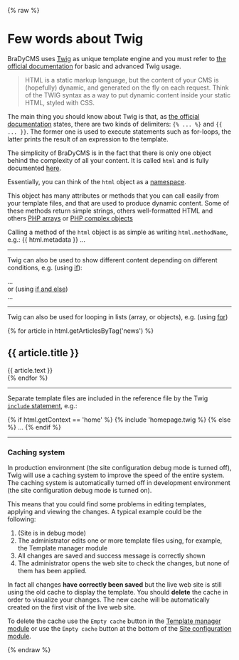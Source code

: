 {% raw %}
# Few words about Twig

BraDyCMS uses [Twig](http://twig.sensiolabs.org) as unique template engine
and you must refer to [the official documentation](http://twig.sensiolabs.org/doc/templates.html)
for basic and advanced Twig usage.

> HTML is a static markup language, but the content of your CMS is (hopefully) dynamic, and generated on the fly on each request.
> Think of the TWIG syntax as a way to put dynamic content inside your static HTML, styled with CSS.


The main thing you should know about Twig is that,
as [the official documentation](http://twig.sensiolabs.org/doc/templates.html) states,
there are two kinds of delimiters: `{% ... %}` and `{{ ... }}`.
The former one is used to execute statements such as for-loops, the latter prints the
result of an expression to the template.

The simplicity of BraDyCMS is in the fact that there is only one object behind the complexity
of all your content. It is called `html` and is fully documented [here](#docs/read/tmpl_html).

Essentially, you can think of the `html` object as a [namespace](http://en.wikipedia.org/wiki/Namespace).

This object has many attributes or methods that you can call easily from your template files,
and that are used to produce dynamic content. Some of these methods return simple strings,
others well-formatted HTML and others [PHP arrays](http://www.w3schools.com/php/php_arrays.asp)
or [PHP complex objects](http://php.net/manual/it/language.types.object.php)

Calling a method of the `html` object is as simple as writing `html.methodName`, e.g.:
    <!DOCTYPE html >
    <html>
    <head>
      {{ html.metadata }}
      ...

----

Twig can also be used to show different content depending on different conditions,
e.g. (using [if](http://twig.sensiolabs.org/doc/tags/if.html)):
    <div class="{% if html.getContext == 'home'%}white-backgroung{% endif %}">
    ...
    </div>
or (using [if and else](http://twig.sensiolabs.org/doc/tags/if.html))
    <div class="{% if html.getContext == 'home'%}white-backgroung{% else %}black-backgroung{% endif %}">
    ...
    </div>

----

Twig can also be used for looping in lists (array, or objects), e.g. (using [for](http://twig.sensiolabs.org/doc/tags/for.html))
    <div class="article-list">
      {% for article in html.getArticlesByTag('news') %}
        <div class="article-item">
          <h2>{{ article.title }}</h2>
          <div class="article-content">
            {{ article.text }}
          </div>
        </div>
      {% endfor %}
    </div>

----

Separate template files are included in the reference file by the Twig
[`include` statement](http://twig.sensiolabs.org/doc/tags/include.html), e.g.:
    <div class="content">
      {% if html.getContext == 'home' %}
        {% include 'homepage.twig %}
      {% else %}
        ...
      {% endif %}
    </div>

---

### Caching system

In production environment (the site configuration debug mode is turned off),
Twig will use a caching system to improve the speed of the entire system. The caching
system is automatically turned off in development environment (the site configuration
debug mode is turned on).

This means that you could find some problems in editing templates, applying and
viewing the changes. A typical example could be the following:
1. (Site is in debug mode)
2. The administrator edits one or more template files using, for example, the Template manager module
3. All changes are saved and success message is correctly shown
4. The administrator opens the web site to check the changes, but none of them
has been applied.

In fact all changes **have correctly been saved** but the live web site is still using
the old cache to display the template. You should **delete** the cache in order to
visualize your changes. The new cache will be automatically created on the first
visit of the live web site.

To delete the cache use the `Empty cache` button in the [Template manager module](#template/dashboard)
or use the `Empty cache` button at the bottom of the [Site configuration module](#cfg/edit).

{% endraw %}

